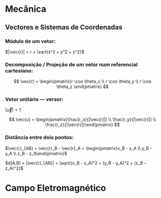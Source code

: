 # Mecânica

## Vectores e Sistemas de Coordenadas

### Módulo de um vetor:
$|\vec{r}| = r = \sqrt{x^2 + y^2 + z^2}$

### Decomposição / Projeção de um vetor num referencial cartesiano:
$$
\vec{r} = \begin{pmatrix}r \cos \theta_x \\
r \cos \theta_y \\
r \cos \theta_z \end{pmatrix}
$$

### Vetor unitário — versor:
$|\vec{u}| = 1$

$$
\vec{u} = \begin{pmatrix}\frac{r_x}{|\vec{r}|} \\
\frac{r_y}{|\vec{r}|} \\
\frac{r_z}{|\vec{r}|}\end{pmatrix}
$$

### Distância entre dois pontos:
$\vec{r}_{AB} = \vec{r}_B - \vec{r}_A = \begin{pmatrix}x_B - x_A \\ y_B - y_A \\ z_B - z_A\end{pmatrix}$

$d(A,B) = |\vec{r}_{AB}| = \sqrt{(x_B - x_A)^2 + (y_B - y_A)^2 + (z_B - z_A)^2}$


# Campo Eletromagnético
